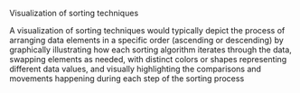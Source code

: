 Visualization of sorting techniques

A visualization of sorting techniques would typically depict the process of arranging data elements in a specific order (ascending or descending) by graphically illustrating how each sorting algorithm iterates through the data, swapping elements as needed, with distinct colors or shapes representing different data values, and visually highlighting the comparisons and movements happening during each step of the sorting process
